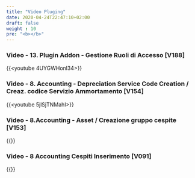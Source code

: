 ```yaml
---
title: "Video Pluging"
date: 2020-04-24T22:47:10+02:00
draft: false
weight : 10
pre: "<b></b>"
---
```


### Video - 13. Plugin Addon - Gestione Ruoli di Accesso [V188]
{{<youtube 4UYGWHonl34>}}

### Video - 8. Accounting - Depreciation Service Code Creation / Creaz. codice Servizio Ammortamento [V154]
{{<youtube 5jlSjTNMahI>}}

### Video - 8.Accounting - Asset / Creazione gruppo cespite [V153]
{{<youtube R1OlGZR8W_E>}}

### Video - 8 Accounting Cespiti Inserimento [V091]
{{<youtube Uq3TZCvH-as>}}

